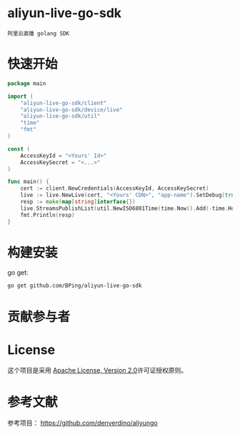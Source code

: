 # aliyun-live-go-sdk
    阿里云直播 golang SDK

# 快速开始

```go
package main

import (
    "aliyun-live-go-sdk/client"
    "aliyun-live-go-sdk/device/live"
    "aliyun-live-go-sdk/util"
    "time"
    "fmt"
)

const (
    AccessKeyId = "<Yours' Id>"
    AccessKeySecret = "<...>"
)

func main() {
    cert := client.NewCredentials(AccessKeyId, AccessKeySecret)
    live := live.NewLive(cert, "<Yours' CDN>", "app-name").SetDebug(true)
    resp := make(map[string]interface{})
    live.StreamsPublishList(util.NewISO6801Time(time.Now().Add(-time.Hour * 12).UTC()), util.NewISO6801Time(time.Now().UTC()), &resp)
    fmt.Println(resp)
}
```
 
# 构建安装

go get:

```sh
go get github.com/BPing/aliyun-live-go-sdk
```

# 贡献参与者

# License
这个项目是采用 [Apache License, Version 2.0](https://github.com/denverdino/aliyungo/blob/master/LICENSE.txt)许可证授权原则。
 
# 参考文献
参考项目： https://github.com/denverdino/aliyungo
